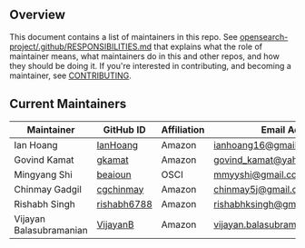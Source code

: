 ## Overview

This document contains a list of maintainers in this repo. See [opensearch-project/.github/RESPONSIBILITIES.md](https://github.com/opensearch-project/.github/blob/main/RESPONSIBILITIES.md#maintainer-responsibilities) that explains what the role of maintainer means, what maintainers do in this and other repos, and how they should be doing it. If you're interested in contributing, and becoming a maintainer, see [CONTRIBUTING](CONTRIBUTING.md).

## Current Maintainers

| Maintainer              | GitHub ID                                             | Affiliation | Email Address                     |
| ----------------------- | ----------------------------------------------------- | ----------- | --------------------------------- |
| Ian Hoang               | [IanHoang](https://github.com/IanHoang)               | Amazon      | ianhoang16@gmail.com              |
| Govind Kamat            | [gkamat](https://github.com/gkamat)                   | Amazon      | govind_kamat@yahoo.com            |
| Mingyang Shi            | [beaioun](https://github.com/beaioun)                 | OSCI        | mmyyshi@gmail.com                 |
| Chinmay Gadgil          | [cgchinmay](https://github.com/cgchinmay)             | Amazon      | chinmay5j@gmail.com               |
| Rishabh Singh           | [rishabh6788](https://github.com/rishabh6788)         | Amazon      | rishabhksingh@gmail.com           |
| Vijayan Balasubramanian | [VijayanB](https://github.com/VijayanB)               | Amazon      | vijayan.balasubramanian@gmail.com |

